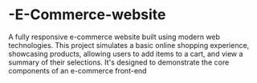 # -E-Commerce-website
A fully responsive e-commerce website built using modern web technologies. This project simulates a basic online shopping experience, showcasing products, allowing users to add items to a cart, and view a summary of their selections. It's designed to demonstrate the core components of an e-commerce front-end
